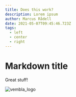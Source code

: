 ```yaml
---
title: Does this work?
description: Lorem ipsum
author: Marcus Rådell
date: 2021-05-07T09:45:46.723Z
tags:
  - left
  - center
  - right
---
```

# Markdown title

Great stuff!

![vembla_logo](/static/img/vembla.png "Vembla")